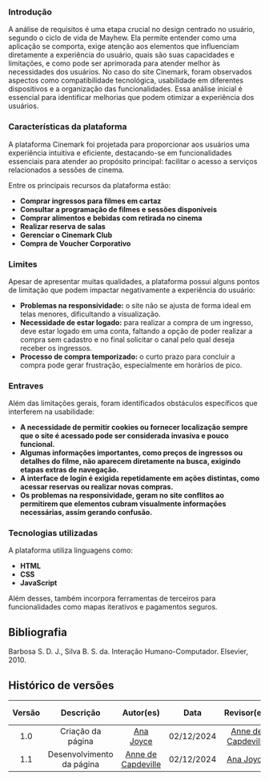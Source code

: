 ### **Introdução**

A análise de requisitos é uma etapa crucial no design centrado no usuário, segundo o ciclo de vida de Mayhew. Ela permite entender como uma aplicação se comporta, exige atenção aos elementos que influenciam diretamente a experiência do usuário, quais são suas capacidades e limitações, e como pode ser aprimorada para atender melhor às necessidades dos usuários. No caso do site Cinemark, foram observados aspectos como compatibilidade tecnológica, usabilidade em diferentes dispositivos e a organização das funcionalidades. Essa análise inicial é essencial para identificar melhorias que podem otimizar a experiência dos usuários.

### **Características da plataforma**

A plataforma Cinemark foi projetada para proporcionar aos usuários uma experiência intuitiva e eficiente, destacando-se em funcionalidades essenciais para atender ao propósito principal: facilitar o acesso a serviços relacionados a sessões de cinema. 

Entre os principais recursos da plataforma estão:

- **Comprar ingressos para filmes em cartaz**
- **Consultar a programação de filmes e sessões disponíveis**
- **Comprar alimentos e bebidas com retirada no cinema**
- **Realizar reserva de salas**
- **Gerenciar o Cinemark Club**
- **Compra de Voucher Corporativo**


### **Limites**

Apesar de apresentar muitas qualidades, a plataforma possui alguns pontos de limitação que podem impactar negativamente a experiência do usuário:

- **Problemas na responsividade:** o site não se ajusta de forma ideal em telas menores, dificultando a visualização.
- **Necessidade de estar logado:** para realizar a compra de um ingresso, deve estar logado em uma conta, faltando a opção de poder realizar a compra sem cadastro e no final solicitar o canal pelo qual deseja receber os ingressos.
- **Processo de compra temporizado:** o curto prazo para concluir a compra pode gerar frustração, especialmente em horários de pico.

### **Entraves**

Além das limitações gerais, foram identificados obstáculos específicos que interferem na usabilidade:

- **A necessidade de permitir cookies ou fornecer localização sempre que o site é acessado pode ser considerada invasiva e pouco funcional.**
- **Algumas informações importantes, como preços de ingressos ou detalhes do filme, não aparecem diretamente na busca, exigindo etapas extras de navegação.**
- **A interface de login é exigida repetidamente em ações distintas, como acessar reservas ou realizar novas compras.**
- **Os problemas na responsividade, geram no site conflitos ao permitirem que elementos cubram visualmente informações necessárias, assim gerando confusão.**

### **Tecnologias utilizadas**

A plataforma utiliza linguagens como:

- **HTML**
- **CSS** 
- **JavaScript**

Além desses, também incorpora ferramentas de terceiros para funcionalidades como mapas iterativos e pagamentos seguros.

## Bibliografia

Barbosa S. D. J., Silva B. S. da. Interação Humano-Computador. Elsevier, 2010. 


## Histórico de versões

| Versão |     Descrição      |                     Autor(es)                     |    Data    |                     Revisor(es)                     | Data de revisão |
| :----: | :----------------: | :-----------------------------------------------: | :--------: | :-------------------------------------------------: | :-------------: |
|  1.0   | Criação da página | [Ana Joyce](https://github.com/anajoyceamorim) | 02/12/2024 | [Anne de Capdeville](https://github.com/nanecapde) |   02/12/2024   |
|  1.1   | Desenvolvimento da página | [Anne de Capdeville](https://github.com/nanecapde) | 02/12/2024 | [Ana Joyce](https://github.com/anajoyceamorim) |   03/12/2024   |
